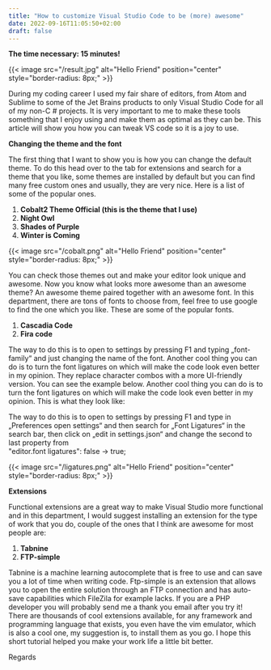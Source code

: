 ```yaml
---
title: "How to customize Visual Studio Code to be (more) awesome"
date: 2022-09-16T11:05:50+02:00
draft: false
---
```



**The time necessary: 15 minutes!**

{{< image src="/result.jpg" alt="Hello Friend" position="center" style="border-radius: 8px;" >}}

During my coding career I used my fair share of editors, from Atom and Sublime to some of the Jet Brains products to only Visual Studio Code for all of my non-C # projects.
It is very important to me to make these tools something that I enjoy using and make them as optimal as they can be. This article will show you how you can tweak VS code so it is a joy to use.

**Changing the theme and the font**

The first thing that I want to show you is how you can change the default theme. To do this head over to the tab for extensions and search for a theme that you like, some themes are installed by default but you can find many free custom ones and usually, they are very nice. 
Here is a list of some of the popular ones. 

1.	**Cobalt2 Theme Official (this is the theme that I use)**
2.	**Night Owl**
3.	**Shades of Purple**
4.	**Winter is Coming**

{{< image src="/cobalt.png" alt="Hello Friend" position="center" style="border-radius: 8px;" >}}


You can check those themes out and make your editor look unique and awesome. Now you know what looks more awesome than an awesome theme? An awesome theme paired together with an awesome font. In this department, there are tons of fonts to choose from, feel free to use google to find the one which you like. These are some of the popular fonts.

1.	**Cascadia Code**
2.	**Fira code**


The way to do this is to open to settings by pressing F1 and typing „font-family“  and just changing the name of the font.
Another cool thing you can do is to turn the font ligatures on which will make the code look even better in my opinion. They replace character combos with a more UI-friendly version. You can see the example below.
Another cool thing you can do is to turn the font ligatures on which will make the code look even better in my opinion. This is what they look like:

The way to do this is to open to settings by pressing F1 and type in „Preferences open settings“ and then search for „Font Ligatures“ in the search bar, then click on „edit in settings.json“ and change the second to last property from  
  "editor.font ligatures": false -> true;

{{< image src="/ligatures.png" alt="Hello Friend" position="center" style="border-radius: 8px;" >}}


**Extensions**

Functional extensions are a great way to make Visual Studio more functional and in this department, I would suggest installing an extension for the type of work that you do, couple of the ones that I think are awesome for most people are:

1.	**Tabnine**
2.	**FTP-simple**

Tabnine is a machine learning autocomplete that is free to use and can save you a lot of time when writing code. Ftp-simple is an extension that allows you to open the entire solution through an FTP connection and has auto-save capabilities which FileZila for example lacks. If you are a PHP developer you will probably send me a thank you email after you try it!
There are thousands of cool extensions available, for any framework and programming language that exists, you even have the vim emulator, which is also a cool one, my suggestion is, to install them as you go.
I hope this short tutorial helped you make your work life a little bit better.


Regards




